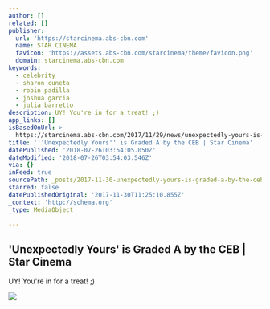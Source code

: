 ```yaml
---
author: []
related: []
publisher:
  url: 'https://starcinema.abs-cbn.com'
  name: STAR CINEMA
  favicon: 'https://assets.abs-cbn.com/starcinema/theme/favicon.png'
  domain: starcinema.abs-cbn.com
keywords:
  - celebrity
  - sharon cuneta
  - robin padilla
  - joshua garcia
  - julia barretto
description: UY! You're in for a treat! ;)
app_links: []
isBasedOnUrl: >-
  https://starcinema.abs-cbn.com/2017/11/29/news/unexpectedly-yours-is-graded-a-by-the-ceb-33028
title: '''Unexpectedly Yours'' is Graded A by the CEB | Star Cinema'
datePublished: '2018-07-26T03:54:05.050Z'
dateModified: '2018-07-26T03:54:03.546Z'
via: {}
inFeed: true
sourcePath: _posts/2017-11-30-unexpectedly-yours-is-graded-a-by-the-ceb-or-star-cinema.md
starred: false
datePublishedOriginal: '2017-11-30T11:25:10.855Z'
_context: 'http://schema.org'
_type: MediaObject

---
```

<article style=""><h1>'Unexpectedly Yours' is Graded A by the CEB | Star Cinema</h1><p>UY! You're in for a treat! ;)</p><img src="https://data-starcinema.abs-cbn.com/starcinema/starcinema/media/november-2017/29/unexpectedlyyours.jpg?ext=.jpg" /></article>